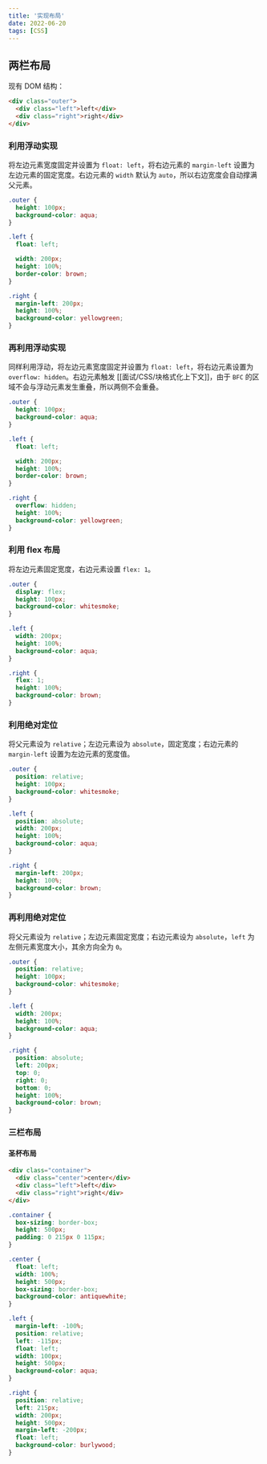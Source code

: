 ```yaml
---
title: '实现布局'
date: 2022-06-20
tags: [CSS]
---
```


## 两栏布局

现有 DOM 结构：

```html
<div class="outer">
  <div class="left">left</div>
  <div class="right">right</div>
</div>
```

### 利用浮动实现

将左边元素宽度固定并设置为 `float: left`，将右边元素的 `margin-left` 设置为左边元素的固定宽度。右边元素的 `width` 默认为 `auto`，所以右边宽度会自动撑满父元素。

```css
.outer {
  height: 100px;
  background-color: aqua;
}

.left {
  float: left;

  width: 200px;
  height: 100%;
  border-color: brown;
}

.right {
  margin-left: 200px;
  height: 100%;
  background-color: yellowgreen;
}
```

### 再利用浮动实现

同样利用浮动，将左边元素宽度固定并设置为 `float: left`，将右边元素设置为 `overflow: hidden`。右边元素触发 [[面试/CSS/块格式化上下文]]，由于 `BFC` 的区域不会与浮动元素发生重叠，所以两侧不会重叠。

```css
.outer {
  height: 100px;
  background-color: aqua;
}

.left {
  float: left;

  width: 200px;
  height: 100%;
  border-color: brown;
}

.right {
  overflow: hidden;
  height: 100%;
  background-color: yellowgreen;
}
```

### 利用 flex 布局

将左边元素固定宽度，右边元素设置 `flex: 1`。

```css
.outer {
  display: flex;
  height: 100px;
  background-color: whitesmoke;
}

.left {
  width: 200px;
  height: 100%;
  background-color: aqua;
}

.right {
  flex: 1;
  height: 100%;
  background-color: brown;
}
```

### 利用绝对定位

将父元素设为 `relative`；左边元素设为 `absolute`，固定宽度；右边元素的 `margin-left` 设置为左边元素的宽度值。

```css
.outer {
  position: relative;
  height: 100px;
  background-color: whitesmoke;
}

.left {
  position: absolute;
  width: 200px;
  height: 100%;
  background-color: aqua;
}

.right {
  margin-left: 200px;
  height: 100%;
  background-color: brown;
}
```

### 再利用绝对定位

将父元素设为 `relative`；左边元素固定宽度；右边元素设为 `absolute`，`left` 为左侧元素宽度大小，其余方向全为 `0`。

```css
.outer {
  position: relative;
  height: 100px;
  background-color: whitesmoke;
}

.left {
  width: 200px;
  height: 100%;
  background-color: aqua;
}

.right {
  position: absolute;
  left: 200px;
  top: 0;
  right: 0;
  bottom: 0;
  height: 100%;
  background-color: brown;
}
```

### 三栏布局

#### 圣杯布局

```html
<div class="container">
  <div class="center">center</div>
  <div class="left">left</div>
  <div class="right">right</div>
</div>
```

```css
.container {
  box-sizing: border-box;
  height: 500px;
  padding: 0 215px 0 115px;
}

.center {
  float: left;
  width: 100%;
  height: 500px;
  box-sizing: border-box;
  background-color: antiquewhite;
}

.left {
  margin-left: -100%;
  position: relative;
  left: -115px;
  float: left;
  width: 100px;
  height: 500px;
  background-color: aqua;
}

.right {
  position: relative;
  left: 215px;
  width: 200px;
  height: 500px;
  margin-left: -200px;
  float: left;
  background-color: burlywood;
}
```
